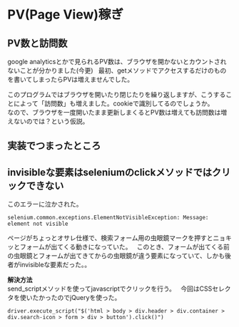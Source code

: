 # PV(Page View)稼ぎ  
## PV数と訪問数  
google analyticsとかで見られるPV数は、ブラウザを開かないとカウントされないことが分かりました(今更)  
最初、getメソッドでアクセスするだけのものを書いてしまったらPVは増えませんでした。  

このプログラムではブラウザを開いたり閉じたりを繰り返しますが、こうすることによって「訪問数」も増えました。cookieで識別してるのでしょうか。  
なので、ブラウザを一度開いたまま更新しまくるとPV数は増えても訪問数は増えないのでは？という仮説。  

## 実装でつまったところ  
## invisibleな要素はseleniumのclickメソッドではクリックできない  
このエラーに泣かされた。  
```
selenium.common.exceptions.ElementNotVisibleException: Message: element not visible
```
ページがちょっとオサレ仕様で、検索フォーム用の虫眼鏡マークを押すとニョキッとフォームが出てくる動きになっていた。  
このとき、フォームが出てくる前の虫眼鏡とフォームが出てきてからの虫眼鏡が違う要素になっていて、しかも後者がinvisibleな要素だった。。  

**解決方法**  
send_scriptメソッドを使ってjavascriptでクリックを行う。  
今回はCSSセレクタを使いたかったのでjQueryを使った。  
```
driver.execute_script("$('html > body > div.header > div.container > div.search-icon > form > div > button').click()")
```
